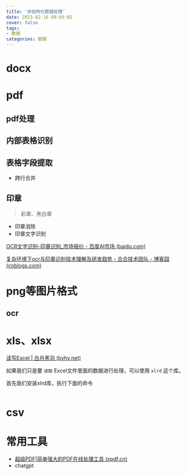 ```yaml
---
title: '非结构化数据处理'
date: 2023-02-16 09:03:02
cover: false
tags:
- 数据
categories: 数据
---
```




# docx



# pdf

## pdf处理



## 内部表格识别



## 表格字段提取

- 跨行合并



## 印章

> 彩章、黑白章

- 印章消除
- 印章文字识别

[OCR文字识别-印章识别_市场报价 - 百度AI市场 (baidu.com)](https://aim.baidu.com/product/716d5992-a838-419c-b9b2-76ea824c408e)

[复杂环境下ocr与印章识别技术理解及研发趋势 - 合合技术团队 - 博客园 (cnblogs.com)](https://www.cnblogs.com/intsig/p/17098265.html)

# png等图片格式

## ocr



# xls、xlsx

[读写Excel | 白月黑羽 (byhy.net)](https://www.byhy.net/tut/py/extra/excel/)

如果我们只是要 `读取` Excel文件里面的数据进行处理，可以使用 `xlrd` 这个库。

首先我们安装xlrd库，执行下面的命令

```bash
```

# csv





# 常用工具

- [超级PDF|简单强大的PDF在线处理工具 (xpdf.cn)](https://xpdf.cn/)
- chatgpt